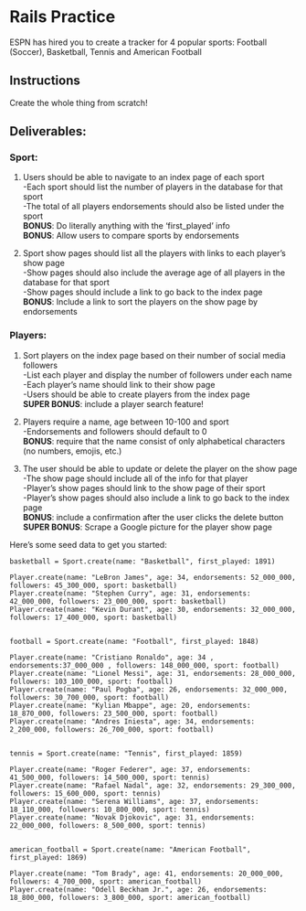 # Rails Practice

ESPN has hired you to create a tracker for 4 popular sports: Football (Soccer), Basketball, Tennis and American Football

## Instructions
Create the whole thing from scratch!


## Deliverables:

### Sport:
1. Users should be able to navigate to an index page of each sport\
   -Each sport should list the number of players in the database for that sport\
   -The total of all players endorsements should also be listed under the sport\
   **BONUS**: Do literally anything with the ‘first_played’ info\
   **BONUS**: Allow users to compare sports by endorsements

2. Sport show pages should list all the players with links to each player’s show page\
   -Show pages should also include the average age of all players in the database for that sport\
   -Show pages should include a link to go back to the index page\
   **BONUS**: Include a link to sort the players on the show page by endorsements

### Players:
1. Sort players on the index page based on their number of social media followers\
   -List each player and display the number of followers under each name\
   -Each player’s name should link to their show page\
   -Users should be able to create players from the index page\
   **SUPER BONUS**: include a player search feature!

2. Players require a name, age between 10-100 and sport\
   -Endorsements and followers should default to 0\
   **BONUS**: require that the name consist of only alphabetical characters (no numbers, emojis, etc.)

3. The user should be able to update or delete the player on the show page\
   -The show page should include all of the info for that player\
   -Player’s show pages should link to the show page of their sport\
   -Player’s show pages should also include a link to go back to the index page\
   **BONUS**: include a confirmation after the user clicks the delete button\
   **SUPER BONUS**: Scrape a Google picture for the player show page


Here’s some seed data to get you started:
```
basketball = Sport.create(name: "Basketball", first_played: 1891)

Player.create(name: "LeBron James", age: 34, endorsements: 52_000_000, followers: 45_300_000, sport: basketball)
Player.create(name: "Stephen Curry", age: 31, endorsements: 42_000_000, followers: 23_000_000, sport: basketball)
Player.create(name: "Kevin Durant", age: 30, endorsements: 32_000_000, followers: 17_400_000, sport: basketball)


football = Sport.create(name: "Football", first_played: 1848)

Player.create(name: "Cristiano Ronaldo", age: 34 , endorsements:37_000_000 , followers: 148_000_000, sport: football)
Player.create(name: "Lionel Messi", age: 31, endorsements: 28_000_000, followers: 103_100_000, sport: football)
Player.create(name: "Paul Pogba", age: 26, endorsements: 32_000_000, followers: 30_700_000, sport: football)
Player.create(name: "Kylian Mbappe", age: 20, endorsements: 18_870_000, followers: 23_500_000, sport: football)
Player.create(name: "Andres Iniesta", age: 34, endorsements: 2_200_000, followers: 26_700_000, sport: football)


tennis = Sport.create(name: "Tennis", first_played: 1859)

Player.create(name: "Roger Federer", age: 37, endorsements: 41_500_000, followers: 14_500_000, sport: tennis)
Player.create(name: "Rafael Nadal", age: 32, endorsements: 29_300_000, followers: 15_600_000, sport: tennis)
Player.create(name: "Serena Williams", age: 37, endorsements: 18_110_000, followers: 10_800_000, sport: tennis)
Player.create(name: "Novak Djokovic", age: 31, endorsements: 22_000_000, followers: 8_500_000, sport: tennis)


american_football = Sport.create(name: "American Football", first_played: 1869)

Player.create(name: "Tom Brady", age: 41, endorsements: 20_000_000, followers: 4_700_000, sport: american_football)
Player.create(name: "Odell Beckham Jr.", age: 26, endorsements: 18_800_000, followers: 3_800_000, sport: american_football)
```
